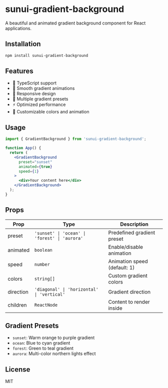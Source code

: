 # sunui-gradient-background

A beautiful and animated gradient background component for React applications.

## Installation

```bash
npm install sunui-gradient-background
```

## Features

- 🎯 TypeScript support
- 🎨 Smooth gradient animations
- 📱 Responsive design
- 🌈 Multiple gradient presets
- ⚡ Optimized performance
- 🔧 Customizable colors and animation

## Usage

```jsx
import { GradientBackground } from 'sunui-gradient-background';

function App() {
  return (
    <GradientBackground
      preset="sunset"
      animated={true}
      speed={1}
    >
      <div>Your content here</div>
    </GradientBackground>
  );
}
```

## Props

| Prop | Type | Description |
|------|------|-------------|
| preset | `'sunset' \| 'ocean' \| 'forest' \| 'aurora'` | Predefined gradient preset |
| animated | `boolean` | Enable/disable animation |
| speed | `number` | Animation speed (default: 1) |
| colors | `string[]` | Custom gradient colors |
| direction | `'diagonal' \| 'horizontal' \| 'vertical'` | Gradient direction |
| children | `ReactNode` | Content to render inside |

## Gradient Presets

- `sunset`: Warm orange to purple gradient
- `ocean`: Blue to cyan gradient
- `forest`: Green to teal gradient
- `aurora`: Multi-color northern lights effect

## License

MIT 